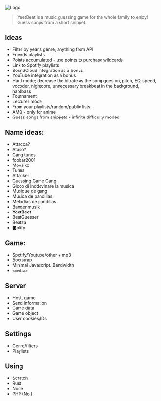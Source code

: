 ![Logo](https://github.com/mattchrlw/yeetbeat/raw/master/designs/logolong.png)

> YeetBeat is a music guessing game for the whole family to enjoy! Guess songs from a short snippet.

## Ideas 
- Filter by year,s genre, anything from API
- Friends playlists
- Points accumulated - use points to purchase wildcards
- Link to Spotify playlists
- SoundCloud integration as a bonus
- YouTube integration as a bonus
- Hard mode; decrease the bitrate as the song goes on, pitch, EQ, speed, vocoder, nightcore, unnecessary breakbeat in the background, hardbass
- Tournament
- Lecturer mode
- From your playlists/random/public lists.
- AMQ - only for anime
- Guess songs from snippets - infinite difficulty modes

## Name ideas:
- Attacca?
- Ataco?
- Gang tunes
- foobar2001
- Moosikz
- Tunes
- Attacker
- Guessing Game Gang
- Gioco di inddovinare la musica
- Musique de gang
- Música de pandillas
- Melodías de pandillas
- Bandenmusik
- **YeetBeet**
- BeatGuesser
- Beatza
- :b:otify

## Game:
- Spotify/Youtube/other + mp3
- Bootstrap
- Minimal Javascript. Bandwidth
- `<media>`

## Server
- Host, game
- Send information
- Game data
- Game object
- User cookies/IDs

## Settings
- Genre/filters
- Playlists

## Using
- Scratch
- Rust
- Node
- PHP (No.)
